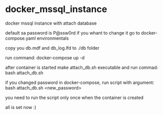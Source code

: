 # docker_mssql_instance
docker mssql instance with attach database

default sa password is P@ssw0rd
if you whant to change it go to docker-compose.yaml environmentals

copy you db.mdf and db_log.lfd to ./db folder

run command: docker-compose up -d 

after container is started make attach_db.sh executable and run commad: bash attach_db.sh

if you changed password in docker-compose, run script with argument: bash attach_db.sh <new_password>

you need to run the script only once when the container is created


all is set now :)
